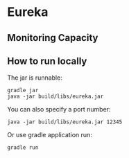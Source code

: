 Eureka
======

Monitoring Capacity
-------------------

How to run locally
------------------

The jar is runnable:

    gradle jar
    java -jar build/libs/eureka.jar

You can also specify a port number:

    java -jar build/libs/eureka.jar 12345

Or use gradle application run:

    gradle run
